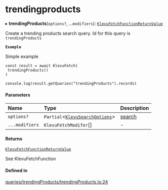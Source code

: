 # trendingproducts
      
▸ **trendingProducts**(`options?`, ...`modifiers`): [`KlevuFetchFunctionReturnValue`](klevufetchfunctionreturnvalue.md)

Create a trending products search query. Id for this query is `trendingProducts`

**`Example`**

Simple example
```
const result = await KlevuFetch(
 trendingProducts()
)

console.log(result.getQueries("trendingProducts").records)
```

#### Parameters

| Name | Type | Description |
| :------ | :------ | :------ |
| `options?` | `Partial`<[`KlevuSearchOptions`](klevusearchoptions.md)\> | [search](search.md) |
| `...modifiers` | `KlevuFetchModifer`[] | - |

#### Returns

[`KlevuFetchFunctionReturnValue`](klevufetchfunctionreturnvalue.md)

See KlevuFetchFunction

#### Defined in

[queries/trendingProducts/trendingProducts.ts:24](https://github.com/klevultd/frontend-sdk/blob/1b37b18/packages/klevu-core/src/queries/trendingProducts/trendingProducts.ts#L24)

